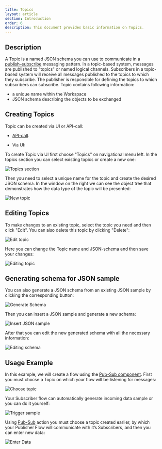 ```yaml
---
title: Topics
layout: article
section: Introduction
order: 6
description: This document provides basic information on Topics.
---
```


## Description

A Topic is a named JSON schema you can use to communicate in a [publish–subscribe](https://en.wikipedia.org/wiki/Publish-subscribe_pattern) messaging pattern. In a topic-based system, messages are published to "topics" or named logical channels. Subscribers in a topic-based system will receive all messages published to the topics to which they subscribe. The publisher is responsible for defining the topics to which subscribers can subscribe. Topic contains following information:

* a unique name within the Workspace
* JSON schema describing the objects to be exchanged

## Creating Topics

Topic can be created via UI or API-call:

  * [API-call](https://api.elastic.io/docs/v2/#pub/sub-topics).

  * Via UI:

  To create Topic via UI first choose "Topics" on navigational menu left. In the topics section you can select existing topics or create a new one:

  ![Topics section](/assets/img/getting-started/topics/topics-section.png)

  Then you need to select a unique name for the topic and create the desired JSON schema. In the window on the right we can see the object tree that demonstrates how the data type of the topic will be presented:

  ![New topic](/assets/img/getting-started/topics/new-topic.png)

## Editing Topics

To make changes to an existing topic, select the topic you need and then click "Edit". You can also delete this topic by clicking "Delete":

  ![Edit topic](/assets/img/getting-started/topics/edit-topic.png)

Here you can change the Topic name and JSON-schema and then save your changes:

  ![Editing topic](/assets/img/getting-started/topics/editing-topic.png)

## Generating schema for JSON sample

You can also generate a JSON schema from an existing JSON sample by clicking the corresponding button:

  ![Generate Schema](/assets/img/getting-started/topics/generate-schema.png)

Then you can insert a JSON sample and generate a new schema:

  ![Insert JSON sample](/assets/img/getting-started/topics/insert-sample.png)

After that you can edit the new generated schema with all the necessary information:

  ![Editing schema](/assets/img/getting-started/topics/editing-schema.png)

## Usage Example

In this example, we will create a flow using the [Pub-Sub component](/components/pub-sub/index). First you must choose a Topic on which your flow will be listening for messages:

  ![Choose topic](/assets/img/getting-started/topics/choose-topic.png)

Your Subscriber flow can automatically generate incoming data sample or you can do it yourself:

  ![Trigger sample](/assets/img/getting-started/topics/trigger-sample.png)

Using [Pub-Sub](/components/pub-sub/index) action you must choose a topic created earlier, by which your Publisher Flow will communicate with it’s Subscribers, and then you can enter new data:

  ![Enter Data](/assets/img/getting-started/topics/enter-data.png)
